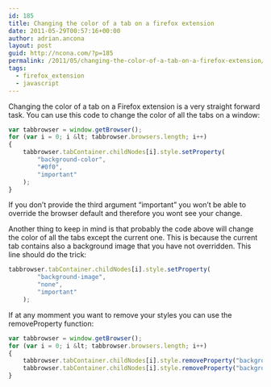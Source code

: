 ```yaml
---
id: 185
title: Changing the color of a tab on a firefox extension
date: 2011-05-29T00:57:16+00:00
author: adrian.ancona
layout: post
guid: http://ncona.com/?p=185
permalink: /2011/05/changing-the-color-of-a-tab-on-a-firefox-extension/
tags:
  - firefox_extension
  - javascript
---
```

Changing the color of a tab on a Firefox extension is a very straight forward task. You can use this code to change the color of all the tabs on a window:

```js
var tabbrowser = window.getBrowser();
for (var i = 0; i &lt; tabbrowser.browsers.length; i++)
{
    tabbrowser.tabContainer.childNodes[i].style.setProperty(
        "background-color",
        "#0f0",
        "important"
    );
}
```

If you don&#8217;t provide the third argument &#8220;important&#8221; you won&#8217;t be able to override the browser default and therefore you wont see your change.

<!--more-->

Another thing to keep in mind is that probably the code above will change the color of all the tabs except the current one. This is because the current tab contains also a background image that you have not overridden. This line should do the trick:

```js
tabbrowser.tabContainer.childNodes[i].style.setProperty(
        "background-image",
        "none",
        "important"
    );
```

If at any momment you want to remove your styles you can use the removeProperty function:

```js
var tabbrowser = window.getBrowser();
for (var i = 0; i &lt; tabbrowser.browsers.length; i++)
{
    tabbrowser.tabContainer.childNodes[i].style.removeProperty("background-color");
    tabbrowser.tabContainer.childNodes[i].style.removeProperty("background-image");
}
```
